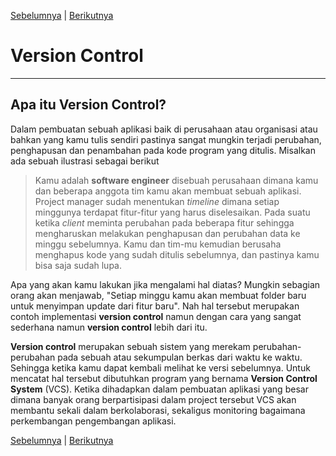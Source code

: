 [Sebelumnya]() | [Berikutnya]()
# Version Control
***

## Apa itu Version Control?
Dalam pembuatan sebuah aplikasi baik di perusahaan atau organisasi atau bahkan yang kamu tulis sendiri pastinya sangat mungkin terjadi perubahan, penghapusan dan penambahan pada kode program yang ditulis. Misalkan ada sebuah ilustrasi sebagai berikut
> Kamu adalah **software engineer** disebuah perusahaan dimana kamu dan beberapa anggota tim kamu akan membuat sebuah aplikasi. Project manager sudah menentukan *timeline* dimana setiap minggunya terdapat fitur-fitur yang harus diselesaikan. Pada suatu ketika *client* meminta perubahan pada beberapa fitur sehingga mengharuskan melakukan penghapusan dan perubahan data ke minggu sebelumnya. Kamu dan tim-mu kemudian berusaha menghapus kode yang sudah ditulis sebelumnya, dan pastinya kamu bisa saja sudah lupa.

Apa yang akan kamu lakukan jika mengalami hal diatas? Mungkin sebagian orang akan menjawab, "Setiap minggu kamu akan membuat folder baru untuk menyimpan update dari fitur baru". Nah hal tersebut merupakan contoh implementasi **version control** namun dengan cara yang sangat sederhana namun **version control** lebih dari itu.

**Version control** merupakan sebuah sistem yang merekam perubahan-perubahan pada sebuah atau sekumpulan berkas dari waktu ke waktu. Sehingga ketika kamu dapat kembali melihat ke versi sebelumnya. Untuk mencatat hal tersebut dibutuhkan program yang bernama **Version Control System** (VCS). Ketika dihadapkan dalam pembuatan aplikasi yang besar dimana banyak orang berpartisipasi dalam project tersebut VCS akan membantu sekali dalam berkolaborasi, sekaligus monitoring bagaimana perkembangan pengembangan aplikasi.

[Sebelumnya]() | [Berikutnya]()